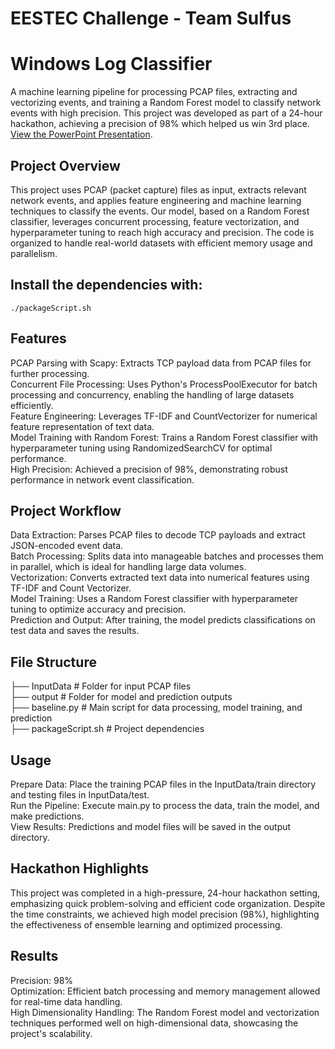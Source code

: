 # EESTEC Challenge - Team Sulfus

# Windows Log Classifier
A machine learning pipeline for processing PCAP files, extracting and vectorizing events, and training a Random Forest model to classify network events with high precision. This project was developed as part of a 24-hour hackathon, achieving a precision of 98% which helped us win 3rd place. [View the PowerPoint Presentation](https://www.canva.com/design/DAGVWQg2nyc/S7or-5Hfy90PsidPC--Z0w/edit?utm_content=DAGVWQg2nyc&utm_campaign=designshare&utm_medium=link2&utm_source=sharebutton).

## Project Overview
This project uses PCAP (packet capture) files as input, extracts relevant network events, and applies feature engineering and machine learning techniques to classify the events. Our model, based on a Random Forest classifier, leverages concurrent processing, feature vectorization, and hyperparameter tuning to reach high accuracy and precision. The code is organized to handle real-world datasets with efficient memory usage and parallelism.

## Install the dependencies with:

``./packageScript.sh``

## Features

PCAP Parsing with Scapy: Extracts TCP payload data from PCAP files for further processing. <br />
Concurrent File Processing: Uses Python's ProcessPoolExecutor for batch processing and concurrency, enabling the handling of large datasets efficiently. <br />
Feature Engineering: Leverages TF-IDF and CountVectorizer for numerical feature representation of text data. <br />
Model Training with Random Forest: Trains a Random Forest classifier with hyperparameter tuning using RandomizedSearchCV for optimal performance. <br />
High Precision: Achieved a precision of 98%, demonstrating robust performance in network event classification. <br />

## Project Workflow
Data Extraction: Parses PCAP files to decode TCP payloads and extract JSON-encoded event data. <br />
Batch Processing: Splits data into manageable batches and processes them in parallel, which is ideal for handling large data volumes. <br />
Vectorization: Converts extracted text data into numerical features using TF-IDF and Count Vectorizer. <br />
Model Training: Uses a Random Forest classifier with hyperparameter tuning to optimize accuracy and precision. <br />
Prediction and Output: After training, the model predicts classifications on test data and saves the results. <br />

## File Structure

├── InputData            # Folder for input PCAP files <br />
├── output               # Folder for model and prediction outputs <br />
├── baseline.py          # Main script for data processing, model training, and prediction <br />
├── packageScript.sh     # Project dependencies <br />

## Usage

Prepare Data: Place the training PCAP files in the InputData/train directory and testing files in InputData/test. <br />
Run the Pipeline: Execute main.py to process the data, train the model, and make predictions. <br />
View Results: Predictions and model files will be saved in the output directory. <br />

## Hackathon Highlights

This project was completed in a high-pressure, 24-hour hackathon setting, emphasizing quick problem-solving and efficient code organization. Despite the time constraints, we achieved high model precision (98%), highlighting the effectiveness of ensemble learning and optimized processing.

## Results

Precision: 98% <br />
Optimization: Efficient batch processing and memory management allowed for real-time data handling. <br />
High Dimensionality Handling: The Random Forest model and vectorization techniques performed well on high-dimensional data, showcasing the project's scalability.

